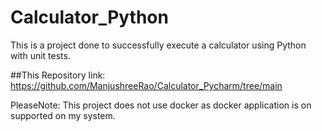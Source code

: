 # Calculator_Python
This is a project done to successfully execute a calculator using Python with unit tests.

##This Repository link: 
https://github.com/ManjushreeRao/Calculator_Pycharm/tree/main

PleaseNote: This project does not use docker as docker application is on supported on my system.